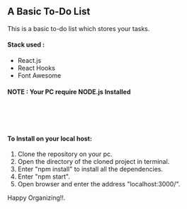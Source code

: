 <h2>A Basic To-Do List</h2>
<p>This is a basic to-do list which stores your tasks.</p>
<h4>Stack used : </h4>
<ul>
    <li>React.js</li>
    <li>React Hooks</li>
    <li>Font Awesome</li>
</ul>

<h4>NOTE : Your PC require NODE.js Installed</h4>
<br><br><br>
<h4>To Install on your local host:</h4>
<ol>
<li>Clone the repository on your pc.</li>
<li>Open the directory of the cloned project in terminal.</li>
<li>Enter "npm install" to install all the dependencies.</li>
<li>Enter "npm start".</li>
<li>Open browser and enter the address "localhost:3000/".</li>
</ol>

<p>Happy Organizing!!.</p>
